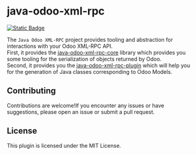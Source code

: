 # java-odoo-xml-rpc

[![Static Badge](https://img.shields.io/badge/maven%20central-0.0.1-red)]()

The `Java Odoo XML-RPC` project provides tooling and abstraction for interactions with your Odoo XML-RPC API.\
First, it provides the [java-odoo-xml-rpc-core](java-odoo-xml-rpc-core/README.MD) library which provides you some tooling for the serialization of objects returned by Odoo.\
Second, it provides you the [java-odoo-xml-rpc-plugin](java-odoo-xml-rpc-plugin/README.MD) which will help you for the generation of Java classes corresponding to Odoo Models.


## Contributing

Contributions are welcome!If you encounter any issues or have suggestions, please open an issue or submit a pull request.

## License

This plugin is licensed under the MIT License.
